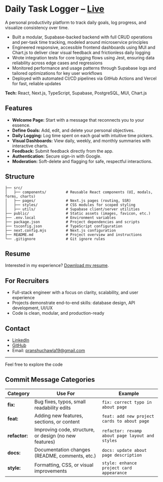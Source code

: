 # Daily Task Logger – [Live](https://dailytasklogger.vercel.app/)

A personal productivity platform to track daily goals, log progress, and visualize consistency over time.

- Built a modular, Supabase-backed backend with full CRUD operations and per-task time tracking, modeled around microservice principles
- Engineered responsive, accessible frontend dashboards using MUI and Chart.js to deliver clear visual feedback and frictionless daily logging
- Wrote integration tests for core logging flows using Jest, ensuring data reliability across edge cases and regressions
- Monitored performance and usage patterns through Supabase logs and tailored optimizations for key user workflows
- Deployed with automated CI/CD pipelines via GitHub Actions and Vercel for fast, reliable updates

**Tech:** React, Next.js, TypeScript, Supabase, PostgreSQL, MUI, Chart.js

## Features

- **Welcome Page:** Start with a message that reconnects you to your essence.
- **Define Goals:** Add, edit, and delete your personal objectives.
- **Daily Logging:** Log time spent on each goal with intuitive time pickers.
- **Visual Dashboards:** View daily, weekly, and monthly summaries with interactive charts.
- **Feedback:** Submit feedback directly from the app.
- **Authentication:** Secure sign-in with Google.
- **Moderation:** Soft-delete and flagging for safe, respectful interactions.

## Structure

```
├── src/
│   ├── components/         # Reusable React components (UI, modals, forms, charts)
│   ├── pages/              # Next.js pages (routing, SSR)
│   ├── styles/             # CSS modules for scoped styling
│   ├── utils/              # Supabase client/server utilities
├── public/                 # Static assets (images, favicon, etc.)
├── .env.local              # Environment variables
├── package.json            # Project dependencies and scripts
├── tsconfig.json           # TypeScript configuration
├── next.config.mjs         # Next.js configuration
├── README.md               # Project overview and instructions
└── .gitignore              # Git ignore rules
```

## Resume

Interested in my experience? [Download my resume](https://pranshublog-rho.vercel.app/softwareEngineerPranshuChawlaResume2025.docx.pdf).

## For Recruiters

- Full-stack engineer with a focus on clarity, scalability, and user experience
- Projects demonstrate end-to-end skills: database design, API development, UI/UX
- Code is clean, modular, and production-ready

## Contact

- [LinkedIn](https://www.linkedin.com/in/pranshu-chawla-/)
- [GitHub](https://github.com/RayFrightener)
- Email: pranshuchawla19@gmail.com

---

Feel free to explore the code

## Commit Message Categories

| Category   | Use For                                           | Example                                      |
|------------|---------------------------------------------------|----------------------------------------------|
| **fix:**   | Bug fixes, typos, small readability edits         | `fix: correct typo in about page`            |
| **feat:**  | Adding new features, sections, or content         | `feat: add new project cards to about page`  |
| **refactor:** | Improving code, structure, or design (no new features) | `refactor: revamp about page layout and styles` |
| **docs:**  | Documentation changes (README, comments, etc.)    | `docs: update about page description`        |
| **style:** | Formatting, CSS, or visual improvements           | `style: enhance project card appearance`     |

